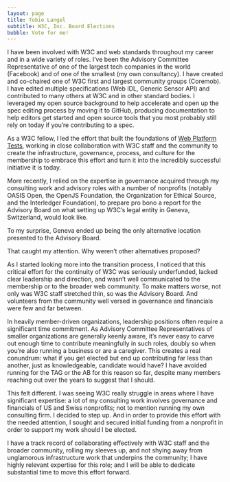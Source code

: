 ```yaml
---
layout: page
title: Tobie Langel
subtitle: W3C, Inc. Board Elections
bubble: Vote for me!
---
```


I have been involved with W3C and web standards throughout my career and in a wide variety of roles. I’ve been the Advisory Committee Representative of one of the largest tech companies in the world (Facebook) and of one of the smallest (my own consultancy). I have created and co-chaired one of W3C first and largest community groups (Coremob). I have edited multiple specifications (Web IDL, Generic Sensor API) and contributed to many others at W3C and in other standard bodies. I leveraged my open source background to help accelerate and open up the spec editing process by moving it to GitHub, producing documentation to help editors get started and open source tools that you most probably still rely on today if you’re contributing to a spec.

As a W3C fellow, I led the effort that built the foundations of [Web Platform Tests](https://www.w3.org/blog/2013/02/testing-the-open-web-platform/), working in close collaboration with W3C staff and the community to create the infrastructure, governance, process, and culture for the membership to embrace this effort and turn it into the incredibly successful initiative it is today.

More recently, I relied on the expertise in governance acquired through my consulting work and advisory roles with a number of nonprofits (notably OASIS Open, the OpenJS Foundation, the Organization for Ethical Source, and the Interledger Foundation), to prepare pro bono a report for the Advisory Board on what setting up W3C’s legal entity in Geneva, Switzerland, would look like. 

To my surprise, Geneva ended up being the only alternative location presented to the Advisory Board.

That caught my attention. Why weren’t other alternatives proposed?

As I started looking more into the transition process, I noticed that this critical effort for the continuity of W3C was seriously underfunded, lacked clear leadership and direction, and wasn’t well communicated to the membership or to the broader web community. To make matters worse, not only was W3C staff stretched thin, so was the Advisory Board. And volunteers from the community well versed in governance and financials were few and far between.

In heavily member-driven organizations, leadership positions often require a significant time commitment. As Advisory Committee Representatives of smaller organizations are generally keenly aware, it’s never easy to carve out enough time to contribute meaningfully in such roles, doubly so when you’re also running a business or are a caregiver. This creates a real conundrum: what if you get elected but end up contributing far less than another,  just as knowledgeable, candidate would have? I have avoided running for the TAG or the AB for this reason so far, despite many members reaching out over the years to suggest that I should.

This felt different. I was seeing W3C really struggle in areas where I have significant expertise: a lot of my consulting work involves governance and financials of US and Swiss nonprofits; not to mention running my own consulting firm. I decided to step up. And in order to provide this effort with the needed attention, I sought and secured initial funding from a nonprofit in order to support my work should I be elected.

I have a track record of collaborating effectively with W3C staff and the broader community, rolling my sleeves up, and not shying away from unglamorous infrastructure work that underpins the community; I have highly relevant expertise for this role; and I will be able to dedicate substantial time to move this effort forward.


